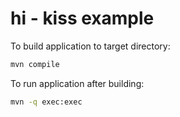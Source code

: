 # hi - kiss example

To build application to target directory:

```sh
mvn compile
```

To run application after building:

```sh
mvn -q exec:exec
```
